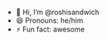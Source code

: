- 👋 Hi, I’m @roshisandwich
- 😄 Pronouns: he/him
- ⚡ Fun fact: awesome

<!---
roshisandwich/roshisandwich is a ✨ special ✨ repository because its `README.md` (this file) appears on your GitHub profile.
You can click the Preview link to take a look at your changes.
--->
